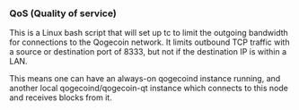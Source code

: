 ### QoS (Quality of service) ###

This is a Linux bash script that will set up tc to limit the outgoing bandwidth for connections to the Qogecoin network. It limits outbound TCP traffic with a source or destination port of 8333, but not if the destination IP is within a LAN.

This means one can have an always-on qogecoind instance running, and another local qogecoind/qogecoin-qt instance which connects to this node and receives blocks from it.
